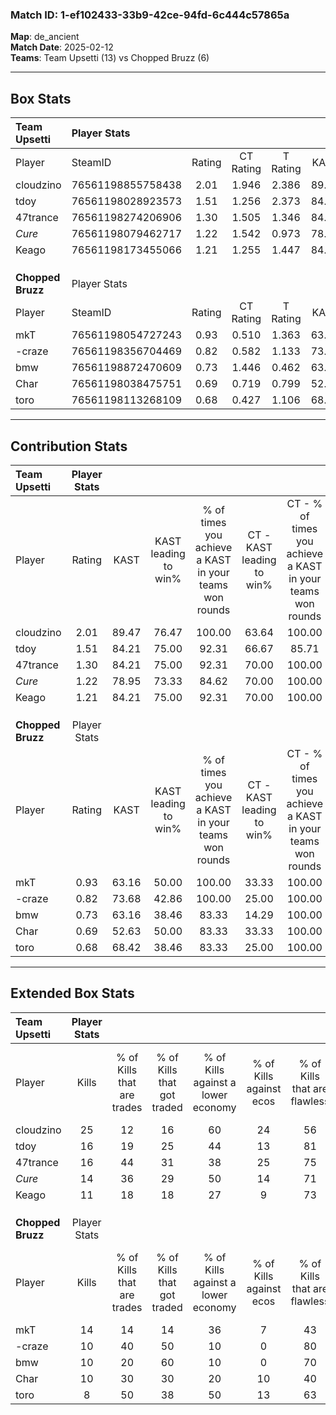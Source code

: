 ### Match ID: 1-ef102433-33b9-42ce-94fd-6c444c57865a  
**Map**: de_ancient  
**Match Date**: 2025-02-12  
**Teams**: Team Upsetti (13) vs Chopped Bruzz (6)  

---  

## Box Stats  

| **Team Upsetti**  | Player Stats      |        |           |          |       |       |       |         |        |      |     |
| :- | :- | :-: | :-: | :-: | :-: | :-: | :-: | :-: | :-: | :-: | :-: |
| Player            | SteamID           | Rating | CT Rating | T Rating | KAST  |  ADR  | Kills | Assists | Deaths | K/D  | HS% |
| cloudzino         | 76561198855758438 |  2.01  |   1.946   |  2.386   | 89.47 | 109.8 |  25   |    6    |   8    | 3.13 | 56  |
| tdoy              | 76561198028923573 |  1.51  |   1.256   |  2.373   | 84.21 | 105.1 |  16   |    5    |   9    | 1.78 | 37  |
| 47trance          | 76561198274206906 |  1.30  |   1.505   |  1.346   | 84.21 | 77.6  |  16   |    7    |   14   | 1.14 | 75  |
| _Cure_            | 76561198079462717 |  1.22  |   1.542   |  0.973   | 78.95 | 76.6  |  14   |    7    |   12   | 1.17 | 35  |
| Keago             | 76561198173455066 |  1.21  |   1.255   |  1.447   | 84.21 | 82.0  |  11   |   10    |   10   | 1.10 | 54  |
|                   |                   |        |           |          |       |       |       |         |        |      |     |
|                   |                   |        |           |          |       |       |       |         |        |      |     |
|                   |                   |        |           |          |       |       |       |         |        |      |     |
| **Chopped Bruzz** | Player Stats      |        |           |          |       |       |       |         |        |      |     |
| Player            | SteamID           | Rating | CT Rating | T Rating | KAST  |  ADR  | Kills | Assists | Deaths | K/D  | HS% |
| mkT               | 76561198054727243 |  0.93  |   0.510   |  1.363   | 63.16 | 63.8  |  14   |    2    |   16   | 0.88 | 50  |
| -craze            | 76561198356704469 |  0.82  |   0.582   |  1.133   | 73.68 | 67.0  |  10   |    5    |   17   | 0.59 | 60  |
| bmw               | 76561198872470609 |  0.73  |   1.446   |  0.462   | 63.16 | 56.2  |  10   |    4    |   16   | 0.63 | 40  |
| Char              | 76561198038475751 |  0.69  |   0.719   |  0.799   | 52.63 | 73.6  |  10   |    5    |   17   | 0.59 | 50  |
| toro              | 76561198113268109 |  0.68  |   0.427   |  1.106   | 68.42 | 60.1  |   8   |    7    |   17   | 0.47 | 50  |
---  

## Contribution Stats  

| **Team Upsetti**  | Player Stats |       |                      |                                                        |                           |                                                             |                          |                                                            |
| :- | :-: | :-: | :-: | :-: | :-: | :-: | :-: | :-: |
| Player            |    Rating    | KAST  | KAST leading to win% | % of times you achieve a KAST in your teams won rounds | CT - KAST leading to win% | CT - % of times you achieve a KAST in your teams won rounds | T - KAST leading to win% | T - % of times you achieve a KAST in your teams won rounds |
| cloudzino         |     2.01     | 89.47 |        76.47         |                         100.00                         |           63.64           |                           100.00                            |          100.00          |                           100.00                           |
| tdoy              |     1.51     | 84.21 |        75.00         |                         92.31                          |           66.67           |                            85.71                            |          85.71           |                           100.00                           |
| 47trance          |     1.30     | 84.21 |        75.00         |                         92.31                          |           70.00           |                           100.00                            |          83.33           |                           83.33                            |
| _Cure_            |     1.22     | 78.95 |        73.33         |                         84.62                          |           70.00           |                           100.00                            |          80.00           |                           66.67                            |
| Keago             |     1.21     | 84.21 |        75.00         |                         92.31                          |           70.00           |                           100.00                            |          83.33           |                           83.33                            |
|                   |              |       |                      |                                                        |                           |                                                             |                          |                                                            |
|                   |              |       |                      |                                                        |                           |                                                             |                          |                                                            |
|                   |              |       |                      |                                                        |                           |                                                             |                          |                                                            |
| **Chopped Bruzz** | Player Stats |       |                      |                                                        |                           |                                                             |                          |                                                            |
| Player            |    Rating    | KAST  | KAST leading to win% | % of times you achieve a KAST in your teams won rounds | CT - KAST leading to win% | CT - % of times you achieve a KAST in your teams won rounds | T - KAST leading to win% | T - % of times you achieve a KAST in your teams won rounds |
| mkT               |     0.93     | 63.16 |        50.00         |                         100.00                         |           33.33           |                           100.00                            |          55.56           |                           100.00                           |
| -craze            |     0.82     | 73.68 |        42.86         |                         100.00                         |           25.00           |                           100.00                            |          50.00           |                           100.00                           |
| bmw               |     0.73     | 63.16 |        38.46         |                         83.33                          |           14.29           |                           100.00                            |          66.67           |                           80.00                            |
| Char              |     0.69     | 52.63 |        50.00         |                         83.33                          |           33.33           |                           100.00                            |          57.14           |                           80.00                            |
| toro              |     0.68     | 68.42 |        38.46         |                         83.33                          |           25.00           |                           100.00                            |          44.44           |                           80.00                            |
---  

## Extended Box Stats  

| **Team Upsetti**  | Player Stats |                            |                            |                                    |                         |                              |                                 |        |                             |                                     |                          |                               |                            |
| :- | :-: | :-: | :-: | :-: | :-: | :-: | :-: | :-: | :-: | :-: | :-: | :-: | :-: |
| Player            |    Kills     | % of Kills that are trades | % of Kills that got traded | % of Kills against a lower economy | % of Kills against ecos | % of Kills that are flawless | % of Kills that are close duels | Deaths | % of Deaths that get traded | % of Deaths against a lower economy | % of Deaths against ecos | % of Deaths that are flawless | % of Deaths that are close |
| cloudzino         |      25      |             12             |             16             |                 60                 |           24            |              56              |                8                |   8    |             38              |                 38                  |            0             |              88               |             0              |
| tdoy              |      16      |             19             |             25             |                 44                 |           13            |              81              |               25                |   9    |             22              |                 22                  |            0             |              44               |             11             |
| 47trance          |      16      |             44             |             31             |                 38                 |           25            |              75              |                0                |   14   |             43              |                 29                  |            7             |              79               |             0              |
| _Cure_            |      14      |             36             |             29             |                 50                 |           14            |              71              |                0                |   12   |             33              |                 25                  |            8             |              58               |             0              |
| Keago             |      11      |             18             |             18             |                 27                 |            9            |              73              |                9                |   10   |             40              |                 30                  |            0             |              30               |             10             |
|                   |              |                            |                            |                                    |                         |                              |                                 |        |                             |                                     |                          |                               |                            |
|                   |              |                            |                            |                                    |                         |                              |                                 |        |                             |                                     |                          |                               |                            |
|                   |              |                            |                            |                                    |                         |                              |                                 |        |                             |                                     |                          |                               |                            |
| **Chopped Bruzz** | Player Stats |                            |                            |                                    |                         |                              |                                 |        |                             |                                     |                          |                               |                            |
| Player            |    Kills     | % of Kills that are trades | % of Kills that got traded | % of Kills against a lower economy | % of Kills against ecos | % of Kills that are flawless | % of Kills that are close duels | Deaths | % of Deaths that get traded | % of Deaths against a lower economy | % of Deaths against ecos | % of Deaths that are flawless | % of Deaths that are close |
| mkT               |      14      |             14             |             14             |                 36                 |            7            |              43              |                7                |   16   |             25              |                  6                  |            6             |              88               |             6              |
| -craze            |      10      |             40             |             50             |                 10                 |            0            |              80              |                0                |   17   |             24              |                 12                  |            6             |              59               |             6              |
| bmw               |      10      |             20             |             60             |                 10                 |            0            |              70              |                0                |   16   |             13              |                 13                  |            6             |              69               |             6              |
| Char              |      10      |             30             |             30             |                 20                 |           10            |              40              |                0                |   17   |             18              |                 12                  |            6             |              53               |             12             |
| toro              |      8       |             50             |             38             |                 50                 |           13            |              63              |               13                |   17   |             35              |                 12                  |            6             |              71               |             12             |
